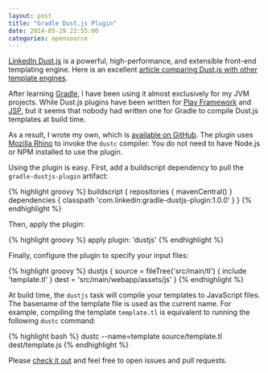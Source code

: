 ```yaml
---
layout: post
title: "Gradle Dust.js Plugin"
date: 2014-05-29 22:55:00
categories: opensource
---
```


[LinkedIn Dust.js][linkedin-dustjs] is a powerful, high-performance, and extensible front-end templating engine. Here is an excellent [article comparing Dust.js with other template engines][dustjs-comparison].

After learning [Gradle][gradle], I have been using it almost exclusively for my JVM projects. While Dust.js plugins have been written for [Play Framework][dustjs-play] and [JSP][dustjs-jsp], but it seems that nobody had written one for Gradle to compile Dust.js templates at build time.

As a result, I wrote my own, which is [available on GitHub][gradle-dustjs-plugin]. The plugin uses [Mozilla Rhino][rhino] to invoke the `dustc` compiler. You do not need to have Node.js or NPM installed to use the plugin.

Using the plugin is easy. First, add a buildscript dependency to pull the `gradle-dustjs-plugin` artifact:

{% highlight groovy %}
buildscript {
  repositories {
    mavenCentral()
  }
  dependencies {
    classpath 'com.linkedin:gradle-dustjs-plugin:1.0.0'
  }
}
{% endhighlight %}

Then, apply the plugin:

{% highlight groovy %}
apply plugin: 'dustjs'
{% endhighlight %}

Finally, configure the plugin to specify your input files:

{% highlight groovy %}
dustjs {
  source = fileTree('src/main/tl') {
    include 'template.tl'
  }
  dest = 'src/main/webapp/assets/js'
}
{% endhighlight %}

At build time, the `dustjs` task will compile your templates to JavaScript files. The basename of the template file is used as the current name. For example, compiling the template `template.tl` is equivalent to running the following `dustc` command:

{% highlight bash %}
dustc --name=template source/template.tl dest/template.js
{% endhighlight %}

Please [check it out][gradle-dustjs-plugin] and feel free to open issues and pull requests.

[linkedin-dustjs]: http://linkedin.github.io/dustjs/
[dustjs-comparison]: http://engineering.linkedin.com/frontend/client-side-templating-throwdown-mustache-handlebars-dustjs-and-more
[gradle]: http://www.gradle.org
[dustjs-play]: https://github.com/typesafehub/play-plugins/tree/master/dust
[dustjs-jsp]: http://dust4j.noroutine.me/
[gradle-dustjs-plugin]: https://github.com/davidzchen/gradle-dustjs-plugin
[rhino]: https://developer.mozilla.org/en-US/docs/Mozilla/Projects/Rhino
